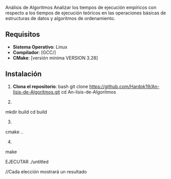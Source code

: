 Análisis de Algoritmos
Analizar los tiempos de ejecución empíricos con respecto a los tiempos de ejecución
teóricos en las operaciones básicas de estructuras de datos y algoritmos de
ordenamiento.

## Requisitos

- **Sistema Operativo**: Linux
- **Compilador**: [GCC/]
- **CMake**: [versión mínima VERSION 3.28]

## Instalación

1. **Clona el repositorio**:
   bash
   git clone https://github.com/Hardok19/An-lisis-de-Algoritmos.git
   cd An-lisis-de-Algoritmos
   
2.

mkdir build
cd build

3.
cmake ..

4.
make


EJECUTAR 
./untitled

//Cada elección mostrará un resultado 

